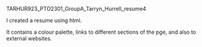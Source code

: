 TARHUR923_PTO2301_GroupA_Tarryn_Hurrell_resume4

I created a resume using html. 

It contains a colour palette, links to different sections of the pge, and also to external websites.
